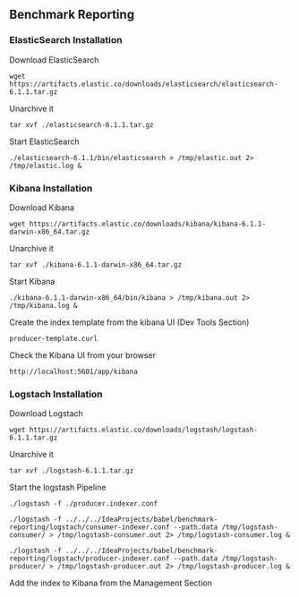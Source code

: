 ## Benchmark Reporting 


### ElasticSearch Installation

Download ElasticSearch 

`wget https://artifacts.elastic.co/downloads/elasticsearch/elasticsearch-6.1.1.tar.gz`


Unarchive it 

`tar xvf ./elasticsearch-6.1.1.tar.gz`

Start ElasticSearch 

`./elasticsearch-6.1.1/bin/elasticsearch > /tmp/elastic.out 2> /tmp/elastic.log &`

### Kibana Installation

Download Kibana 

`wget https://artifacts.elastic.co/downloads/kibana/kibana-6.1.1-darwin-x86_64.tar.gz`


Unarchive it 

`tar xvf ./kibana-6.1.1-darwin-x86_64.tar.gz`

Start Kibana 

`./kibana-6.1.1-darwin-x86_64/bin/kibana > /tmp/kibana.out 2> /tmp/kibana.log &`

Create the index template from the kibana UI (Dev Tools Section)

`producer-template.curl`

Check the Kibana UI from your browser

`http://localhost:5601/app/kibana`

### Logstach Installation

Download Logstach 

`wget https://artifacts.elastic.co/downloads/logstash/logstash-6.1.1.tar.gz`

Unarchive it 

`tar xvf ./logstash-6.1.1.tar.gz`

Start the logstash Pipeline 

`./logstash -f ./producer.indexer.conf`

`./logstash -f ../../../IdeaProjects/babel/benchmark-reporting/logstach/consumer-indexer.conf --path.data /tmp/logstash-consumer/ > /tmp/logstash-consumer.out 2> /tmp/logstash-consumer.log &`

`./logstash -f ../../../IdeaProjects/babel/benchmark-reporting/logstach/producer-indexer.conf --path.data /tmp/logstash-producer/ > /tmp/logstash-producer.out 2> /tmp/logstash-producer.log &`


Add the index to Kibana from the Management Section
